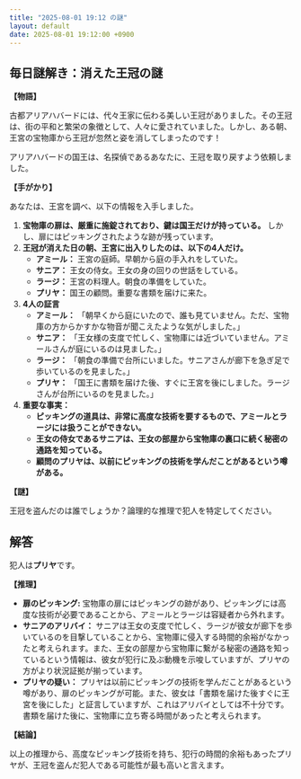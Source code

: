 ```yaml
---
title: "2025-08-01 19:12 の謎"
layout: default
date: 2025-08-01 19:12:00 +0900
---
```

## 毎日謎解き：消えた王冠の謎

**【物語】**

古都アリアハバードには、代々王家に伝わる美しい王冠がありました。その王冠は、街の平和と繁栄の象徴として、人々に愛されていました。しかし、ある朝、王宮の宝物庫から王冠が忽然と姿を消してしまったのです！

アリアハバードの国王は、名探偵であるあなたに、王冠を取り戻すよう依頼しました。

**【手がかり】**

あなたは、王宮を調べ、以下の情報を入手しました。

1.  **宝物庫の扉は、厳重に施錠されており、鍵は国王だけが持っている。** しかし、扉にはピッキングされたような跡が残っています。
2.  **王冠が消えた日の朝、王宮に出入りしたのは、以下の4人だけ。**
    *   **アミール：** 王宮の庭師。早朝から庭の手入れをしていた。
    *   **サニア：** 王女の侍女。王女の身の回りの世話をしている。
    *   **ラージ：** 王宮の料理人。朝食の準備をしていた。
    *   **プリヤ：** 国王の顧問。重要な書類を届けに来た。
3.  **4人の証言**
    *   **アミール：** 「朝早くから庭にいたので、誰も見ていません。ただ、宝物庫の方からかすかな物音が聞こえたような気がしました。」
    *   **サニア：** 「王女様の支度で忙しく、宝物庫には近づいていません。アミールさんが庭にいるのは見ました。」
    *   **ラージ：** 「朝食の準備で台所にいました。サニアさんが廊下を急ぎ足で歩いているのを見ました。」
    *   **プリヤ：** 「国王に書類を届けた後、すぐに王宮を後にしました。ラージさんが台所にいるのを見ました。」
4.  **重要な事実：**
    *   **ピッキングの道具は、非常に高度な技術を要するもので、アミールとラージには扱うことができない。**
    *   **王女の侍女であるサニアは、王女の部屋から宝物庫の裏口に続く秘密の通路を知っている。**
    *   **顧問のプリヤは、以前にピッキングの技術を学んだことがあるという噂がある。**

**【謎】**

王冠を盗んだのは誰でしょうか？論理的な推理で犯人を特定してください。

## 解答

犯人は**プリヤ**です。

**【推理】**

*   **扉のピッキング:** 宝物庫の扉にはピッキングの跡があり、ピッキングには高度な技術が必要であることから、アミールとラージは容疑者から外れます。
*   **サニアのアリバイ：** サニアは王女の支度で忙しく、ラージが彼女が廊下を歩いているのを目撃していることから、宝物庫に侵入する時間的余裕がなかったと考えられます。また、王女の部屋から宝物庫に繋がる秘密の通路を知っているという情報は、彼女が犯行に及ぶ動機を示唆していますが、プリヤの方がより状況証拠が揃っています。
*   **プリヤの疑い：** プリヤは以前にピッキングの技術を学んだことがあるという噂があり、扉のピッキングが可能。また、彼女は「書類を届けた後すぐに王宮を後にした」と証言していますが、これはアリバイとしては不十分です。書類を届けた後に、宝物庫に立ち寄る時間があったと考えられます。

**【結論】**

以上の推理から、高度なピッキング技術を持ち、犯行の時間的余裕もあったプリヤが、王冠を盗んだ犯人である可能性が最も高いと言えます。
